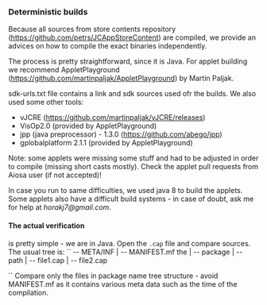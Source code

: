 ### Deterministic builds

Because all sources from store contents repository (https://github.com/petrs/JCAppStoreContent) are
compiled, we provide an advices on how to compile the exact binaries independently.

The process is pretty straightforward, since it is Java. For applet building we recommend
AppletPlayground (https://github.com/martinpaljak/AppletPlayground) by Martin Paljak.

sdk-urls.txt file contains a link and sdk sources used ofr the builds. We also used
some other tools:

 - vJCRE (https://github.com/martinpaljak/vJCRE/releases)
 - VisOp2.0 (provided by AppletPlayground)
 - jpp (java preprocessor) - 1.3.0 (https://github.com/abego/jpp)
 - gplobalplatform 2.1.1 (provided by AppletPlayground)
 
 Note: some applets were missing some stuff and had to be adjusted in order to compile
 (missing short casts mostly). Check the applet pull requests from Aiosa user (if not accepted)!
 
In case you run to same difficulties, we used java 8 to build the applets. Some applets also have
a difficult build systems - in case of doubt, ask me for help at _horakj7@gmail.com_.

#### The actual verification
is pretty simple - we are in Java. Open the `.cap` file and compare sources. The usual tree is:
``
 -- META/INF 
        | -- MANIFEST.mf
    the
        | -- package
                  | -- path
                           | -- file1.cap
                           | -- file2.cap
              
``
Compare only the files in package name tree structure - avoid MANIFEST.mf as it contains various meta data such as the time of the compilation.
